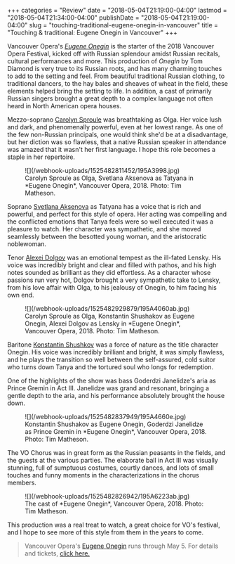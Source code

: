 +++
categories = "Review"
date = "2018-05-04T21:19:00-04:00"
lastmod = "2018-05-04T21:34:00-04:00"
publishDate = "2018-05-04T21:19:00-04:00"
slug = "touching-traditional-eugene-onegin-in-vancouver"
title = "Touching &amp; traditional: Eugene Onegin in Vancouver"
+++

Vancouver Opera's [*Eugene Onegin*](https://www.vancouveropera.ca/2017/04/27/eugene-onegin/) is the starter of the 2018 Vancouver Opera Festival, kicked off with Russian splendour amidst Russian recitals, cultural performances and more. This production of *Onegin* by Tom Diamond is very true to its Russian roots, and has many charming touches to add to the setting and feel. From beautiful traditional Russian clothing, to traditional dancers, to the hay bales and sheaves of wheat in the field, these elements helped bring the setting to life. In addition, a cast of primarily Russian singers brought a great depth to a complex language not often heard in North American opera houses. 

Mezzo-soprano [Carolyn Sproule](/scene/people/carolyn-sproule/) was breathtaking as Olga. Her voice lush and dark, and phenomenally powerful, even at her lowest range. As one of the few non-Russian principals, one would think she'd be at a disadvantage, but her diction was so flawless, that a native Russian speaker in attendance was amazed that it wasn't her first language. I hope this role becomes a staple in her repertoire. 

<figure data-type="image">
![](/webhook-uploads/1525482811452/195A3998.jpg)
<figcaption>Carolyn Sproule as Olga, Svetlana Aksenova as Tatyana in *Eugene Onegin*, Vancouver Opera, 2018. Photo: Tim Matheson.</figcaption>
</figure>

Soprano [Svetlana Aksenova](/scene/people/svetlana-aksenova/) as Tatyana has a voice that is rich and powerful, and perfect for this style of opera. Her acting was compelling and the conflicted emotions that Tanya feels were so well executed it was a pleasure to watch. Her character was sympathetic, and she moved seamlessly between the besotted young woman, and the aristocratic noblewoman. 

Tenor [Alexei Dolgov](/scene/people/alexei-dolgov/) was an emotional tempest as the ill-fated Lensky. His voice was incredibly bright and clear and filled with pathos, and his high notes sounded as brilliant as they did effortless. As a character whose passions run very hot, Dolgov brought a very sympathetic take to Lensky, from his love affair with Olga, to his jealousy of Onegin, to him facing his own end.

<figure data-type="image">
![](/webhook-uploads/1525482929879/195A4060ab.jpg)
<figcaption>Carolyn Sproule as Olga, Konstantin Shushakov as Eugene Onegin, Alexei Dolgov as Lensky in *Eugene Onegin*, Vancouver Opera, 2018. Photo: Tim Matheson.</figcaption>
</figure>

Baritone [Konstantin Shushkov](/scene/people/konstantin-shushkov/) was a force of nature as the title character Onegin. His voice was incredibly brilliant and bright, it was simply flawless, and he plays the transition so well between the self-assured, cold suitor who turns down Tanya and the tortured soul who longs for redemption. 

One of the highlights of the show was bass Goderdzi Janelidze's aria as Prince Gremin in Act III. Janelidze was grand and resonant, bringing a gentle depth to the aria, and his performance absolutely brought the house down.

<figure data-type="image">
![](/webhook-uploads/1525482837949/195A4660e.jpg)
<figcaption>Konstantin Shushakov as Eugene Onegin, Goderdzi Janelidze as Prince Gremin in *Eugene Onegin*, Vancouver Opera, 2018. Photo: Tim Matheson.</figcaption>
</figure>

The VO Chorus was in great form as the Russian peasants in the fields, and the guests at the various parties. The elaborate ball in Act III was visually stunning, full of sumptuous costumes, courtly dances, and lots of small touches and funny moments in the characterizations in the chorus members.

<figure data-type="image">
![](/webhook-uploads/1525482826942/195A6223ab.jpg)
<figcaption>The cast of *Eugene Onegin*, Vancouver Opera, 2018. Photo: Tim Matheson.</figcaption>
</figure>

This production was a real treat to watch, a great choice for VO's festival, and I hope to see more of this style from them in the years to come.

>Vancouver Opera's [Eugene Onegin](https://www.vancouveropera.ca/2017/04/27/eugene-onegin/) runs through May 5. For details and tickets, [click here.](https://www.vancouveropera.ca/2017/04/27/eugene-onegin/)
